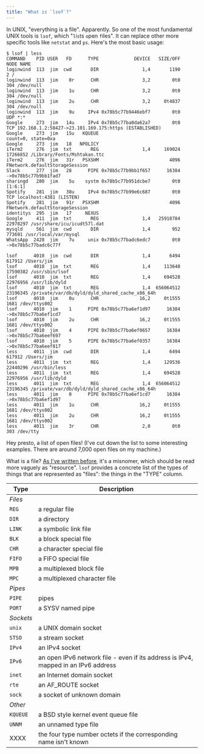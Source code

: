 ```yaml
---
title: "What is `lsof`?"
---
```


In UNIX, "everything is a file". Apparently. So one of the most fundamental UNIX tools is `lsof`, which "`l`i`s`ts `o`pen `f`iles". It can replace other more specific tools like `netstat` and `ps`. Here's the most basic usage:

```
$ lsof | less
COMMAND    PID USER   FD      TYPE             DEVICE   SIZE/OFF     NODE NAME
loginwind  113  jim  cwd       DIR                1,4       1190        2 /
loginwind  113  jim    0r      CHR                3,2        0t0      304 /dev/null
loginwind  113  jim    1u      CHR                3,2        0t0      304 /dev/null
loginwind  113  jim    2u      CHR                3,2     0t4837      304 /dev/null
loginwind  113  jim    9u     IPv4 0x78b5c77b9446ebf7        0t0      UDP *:*
Google     273  jim   14u     IPv4 0x78b5c77ba0da62a7        0t0      TCP 192.168.1.2:58427->23.101.169.175:https (ESTABLISHED)
Google     273  jim   15u   KQUEUE                                        count=0, state=0xa
Google     273  jim   18   NPOLICY
iTerm2     276  jim  txt       REG                1,4     169024 17266852 /Library/Fonts/Mshtakan.ttc
iTerm2     276  jim   31r   PSXSHM                          4096          FNetwork.defaultStorageSession
Slack      277  jim   28      PIPE 0x78b5c77b9bb1f657      16384          ->0x78b5c77b9bb1fad7
sharingd   280  jim    5u    systm 0x78b5c77b951dcbe7        0t0          [1:6:1]
Spotify    281  jim   38u     IPv4 0x78b5c77b99e6c687        0t0      TCP localhost:4381 (LISTEN)
Spotify    281  jim   91r   PSXSHM                          4096          FNetwork.defaultStorageSession
identitys  295  jim   17     NEXUS
Google     411  jim  txt       REG                1,4   25918784 22978297 /usr/share/icu/icudt57l.dat
mysqld     561  jim  cwd       DIR                1,4        952   773691 /usr/local/var/mysql
WhatsApp  2428  jim    7u     unix 0x78b5c77badc6edc7        0t0          ->0x78b5c77badc6c77f

lsof      4010  jim  cwd       DIR                1,4       6494   617912 /Users/jim
lsof      4010  jim  txt       REG                1,4     113648 17590382 /usr/sbin/lsof
lsof      4010  jim  txt       REG                1,4     694528 22976956 /usr/lib/dyld
lsof      4010  jim  txt       REG                1,4  656064512 23196345 /private/var/db/dyld/dyld_shared_cache_x86_64h
lsof      4010  jim    0u      CHR               16,2     0t1555     1681 /dev/ttys002
lsof      4010  jim    1      PIPE 0x78b5c77ba6ef1d97      16384          ->0x78b5c77ba6ef1cd7
lsof      4010  jim    2u      CHR               16,2     0t1555     1681 /dev/ttys002
lsof      4010  jim    4      PIPE 0x78b5c77ba6ef0657      16384          ->0x78b5c77ba6eef697
lsof      4010  jim    5      PIPE 0x78b5c77ba6ef0357      16384          ->0x78b5c77ba6eef817
less      4011  jim  cwd       DIR                1,4       6494   617912 /Users/jim
less      4011  jim  txt       REG                1,4     129536 22440296 /usr/bin/less
less      4011  jim  txt       REG                1,4     694528 22976956 /usr/lib/dyld
less      4011  jim  txt       REG                1,4  656064512 23196345 /private/var/db/dyld/dyld_shared_cache_x86_64h
less      4011  jim    0      PIPE 0x78b5c77ba6ef1cd7      16384          ->0x78b5c77ba6ef1d97
less      4011  jim    1u      CHR               16,2     0t1555     1681 /dev/ttys002
less      4011  jim    2u      CHR               16,2     0t1555     1681 /dev/ttys002
less      4011  jim    3r      CHR                2,0        0t0      303 /dev/tty
```

Hey presto, a list of open files! (I've cut down the list to some interesting examples. There are around 7,000 open files on my machine.)

What is a file? [As I've written before](/2016/12/15/file-descriptor-misnomer/), it's a misnomer, which should be read more vaguely as "resource". `lsof` provides a concrete list of the types of things that are represented as "files": the things in the "TYPE" column.

| Type     | Description
| ---------| -----------
| _Files_
| `REG`    | a regular file
| `DIR`    | a directory
| `LINK`   | a symbolic link file
| `BLK`    | a block special file
| `CHR`    | a character special file
| `FIFO`   | a FIFO special file
| `MPB`    | a multiplexed block file
| `MPC`    | a multiplexed character file
| _Pipes_  |
| `PIPE`   | pipes
| `PORT`   | a SYSV named pipe
| _Sockets_ |
| `unix`   | a UNIX domain socket
| `STSO`   | a stream socket
| `IPv4`   | an IPv4 socket
| `IPv6`   | an open IPv6 network file - even if its address is IPv4, mapped in an IPv6 address
| `inet`   | an Internet domain socket
| `rte`    | an AF_ROUTE socket
| `sock`   | a socket of unknown domain
| _Other_  |
| `KQUEUE` | a BSD style kernel event queue file
| `UNNM`   | an unnamed type file
| XXXX     | the four type number octets if the corresponding name isn't known
